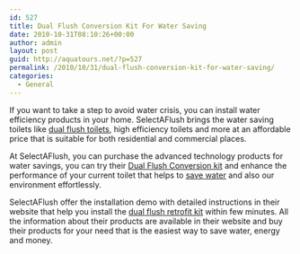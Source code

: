 ```yaml
---
id: 527
title: Dual Flush Conversion Kit For Water Saving
date: 2010-10-31T08:10:26+00:00
author: admin
layout: post
guid: http://aquatours.net/?p=527
permalink: /2010/10/31/dual-flush-conversion-kit-for-water-saving/
categories:
  - General
---
```

If you want to take a step to avoid water crisis, you can install water efficiency products in your home. SelectAFlush brings the water saving toilets like [dual flush toilets](http://www.dualflushkit.com), high efficiency toilets and more at an affordable price that is suitable for both residential and commercial places.

At SelectAFlush, you can purchase the advanced technology products for water savings, you can try their [Dual Flush Conversion kit](http://www.dualflushkit.com/installationinstructions.php) and enhance the performance of your current toilet that helps to [save water](http://www.dualflushkit.com/watereducation.php) and also our environment effortlessly.

SelectAFlush offer the installation demo with detailed instructions in their website that help you install the [dual flush retrofit kit](http://www.dualflushkit.com) within few minutes. All the information about their products are available in their website and buy their products for your need that is the easiest way to save water, energy and money.